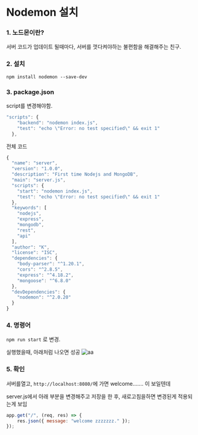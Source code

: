 # Nodemon 설치

### 1. 노드몬이란?

서버 코드가 업데이트 될때마다, 서버를 껏다켜야하는 불편함을 해결해주는 친구.

### 2. 설치
```npm install nodemon --save-dev```

### 3. package.json 

script를 변경해야함.
```js
"scripts": {
    "backend": "nodemon index.js",
    "test": "echo \"Error: no test specified\" && exit 1"
  },
  ```


전체 코드
```js
{
  "name": "server",
  "version": "1.0.0",
  "description": "First time Nodejs and MongoDB",
  "main": "server.js",
  "scripts": {
    "start": "nodemon index.js",
    "test": "echo \"Error: no test specified\" && exit 1"
  },
  "keywords": [
    "nodejs",
    "express",
    "mongodb",
    "rest",
    "api"
  ],
  "author": "K",
  "license": "ISC",
  "dependencies": {
    "body-parser": "^1.20.1",
    "cors": "^2.8.5",
    "express": "^4.18.2",
    "mongoose": "^6.8.0"
  },
  "devDependencies": {
    "nodemon": "^2.0.20"
  }
}

```

### 4. 명령어
```npm run start``` 로 변경.

실행했을때, 아래처럼 나오면 성공
![aa](https://user-images.githubusercontent.com/59503331/207714917-7bea2d9d-84fd-4c21-82f1-ac32fa2bc19d.PNG)

### 5. 확인
서버를열고, ```http://localhost:8080/```에 가면 
welcome....... 이 보일텐데

server.js에서 아래 부분을 변경해주고 저장을 한 후, 새로고침을하면 변경된게 적용되는게 보임
```js
app.get("/", (req, res) => {
    res.json({ message: "welcome zzzzzzz." });
});
```

